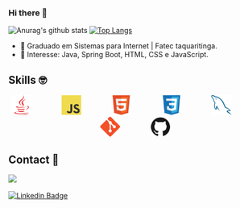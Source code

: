 ### Hi there 👋


![Anurag's github stats](https://github-readme-stats.vercel.app/api?username=Williams25&count_private=true&show_icons=true&theme=tokyonight)
[![Top Langs](https://github-readme-stats.vercel.app/api/top-langs/?username=Williams25&layout=compact&theme=tokyonight&langs_count=7)](https://github.com/anuraghazra/github-readme-stats)

- 🌱 Graduado em Sistemas para Internet | Fatec taquaritinga.
- 💙 Interesse: Java, Spring Boot, HTML, CSS e JavaScript.

## Skills :nerd_face:
<p align="center">
    <img height="40" src="https://raw.githubusercontent.com/devicons/devicon/master/icons/java/java-plain.svg">
    &nbsp;&nbsp;&nbsp;&nbsp;&nbsp;&nbsp;&nbsp;&nbsp;&nbsp;&nbsp;&nbsp;&nbsp;&nbsp;
    <img height="40" src="https://raw.githubusercontent.com/devicons/devicon/master/icons/javascript/javascript-original.svg">
    &nbsp;&nbsp;&nbsp;&nbsp;&nbsp;&nbsp;&nbsp;&nbsp;&nbsp;&nbsp;&nbsp;&nbsp;&nbsp;
    <img height="40" src="https://raw.githubusercontent.com/devicons/devicon/master/icons/html5/html5-original.svg">
    &nbsp;&nbsp;&nbsp;&nbsp;&nbsp;&nbsp;&nbsp;&nbsp;&nbsp;&nbsp;&nbsp;&nbsp;&nbsp;
    <img height="40" src="https://raw.githubusercontent.com/devicons/devicon/master/icons/css3/css3-original.svg">
    &nbsp;&nbsp;&nbsp;&nbsp;&nbsp;&nbsp;&nbsp;&nbsp;&nbsp;&nbsp;&nbsp;&nbsp;&nbsp;
    <img height="40" src="https://raw.githubusercontent.com/devicons/devicon/master/icons/mysql/mysql-original.svg">
     &nbsp;&nbsp;&nbsp;&nbsp;&nbsp;&nbsp;&nbsp;&nbsp;&nbsp;&nbsp;&nbsp;&nbsp;&nbsp;
    <img height="40" src="https://raw.githubusercontent.com/devicons/devicon/master/icons/git/git-original.svg">
    &nbsp;&nbsp;&nbsp;&nbsp;&nbsp;&nbsp;&nbsp;&nbsp;&nbsp;&nbsp;&nbsp;&nbsp;&nbsp;
    <img height="40" src="https://raw.githubusercontent.com/devicons/devicon/master/icons/github/github-original.svg">
</p>

## Contact :iphone:
<p>
    <a href="mailto:william007.gabriel@gmail.com">
        <img src="https://img.shields.io/badge/gmail-D14836?&style=for-the-badge&logo=gmail&logoColor=white&link=mailto:william007.gabriel@gmail.com">
    </a>
<p>
 
[![Linkedin Badge](https://img.shields.io/badge/-LinkedIn-blue?style=flat-square&logo=Linkedin&logoColor=white&link=https://www.linkedin.com/in/william-gabriel-291a031b4/)](https://www.linkedin.com/in/william-gabriel-291a031b4/)


<!--
**Williams25/Williams25** is a ✨ _special_ ✨ repository because its `README.md` (this file) appears on your GitHub profile.

Here are some ideas to get you started:

- 🔭 I’m currently working on ...
- 🌱 I’m currently learning ...
- 👯 I’m looking to collaborate on ...
- 🤔 I’m looking for help with ...
- 💬 Ask me about ...
- 📫 How to reach me: ...
- 😄 Pronouns: ...
- ⚡ Fun fact: ...
-->
